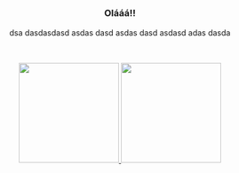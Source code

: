 <h2 align="center"></h2>

<h3 align="center">Olááá!!</h3>
<p align="center">
dsa dasdasdasd asdas dasd asdas dasd asdasd adas dasda
</p>  


<!-- -------------------- GitHub Status -------------------- -->
<h2 align="center"></h2>

<br>

<div align="center">
  <a href="https://github.com/pedrosousavitor2002">
  <img height="180em" src="https://github-readme-stats.vercel.app/api?username=pedrosousavitor2002&show_icons=true&theme=dark&include_all_commits=true&count_private=true"/>
  <img height="180em" src="https://github-readme-stats.vercel.app/api/top-langs/?username=pedrosousavitor2002&layout=compact&langs_count=7&theme=dark"/></a>
</div>

<h2 align="center"></h2>
